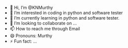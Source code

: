 - 👋 Hi, I’m @KNMurthy
- 👀 I’m interested in coding in python and software tester
- 🌱 I’m currently learning in python and software tester.
- 💞️ I’m looking to collaborate on ...
- 📫 How to reach me through Email
- 😄 Pronouns: Murthy
- ⚡ Fun fact: ...

<!---
KNMurthy/KNMurthy is a ✨ special ✨ repository because its `README.md` (this file) appears on your GitHub profile.
You can click the Preview link to take a look at your changes.
--->
